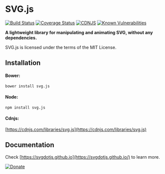 # SVG.js

[![Build Status](https://travis-ci.org/svgdotjs/svg.js.svg?branch=master)](https://travis-ci.org/svgdotjs/svg.js)
[![Coverage Status](https://coveralls.io/repos/github/svgdotjs/svg.js/badge.svg?branch=master)](https://coveralls.io/github/svgdotjs/svg.js?branch=master)
[![CDNJS](https://img.shields.io/cdnjs/v/svg.js.svg)](https://cdnjs.com/libraries/svg.js)
[![Known Vulnerabilities](https://snyk.io/test/github/svgdotjs/svg.js/badge.svg)](https://snyk.io/test/github/svgdotjs/svg.js)

__A lightweight library for manipulating and animating SVG, without any dependencies.__

SVG.js is licensed under the terms of the MIT License.

## Installation

#### Bower:
`bower install svg.js`

#### Node:

`npm install svg.js`

#### Cdnjs:

[https://cdnjs.com/libraries/svg.js](https://cdnjs.com/libraries/svg.js)

## Documentation
Check [https://svgdotjs.github.io](https://svgdotjs.github.io/) to learn more.

[![Donate](https://img.shields.io/badge/Donate-PayPal-green.svg)](https://www.paypal.com/cgi-bin/webscr?cmd=_donations&business=pay%40woutfierens.com&lc=US&item_name=SVG.JS&currency_code=EUR&bn=PP-DonationsBF%3Abtn_donate_74x21.png%3ANonHostedGuest)
